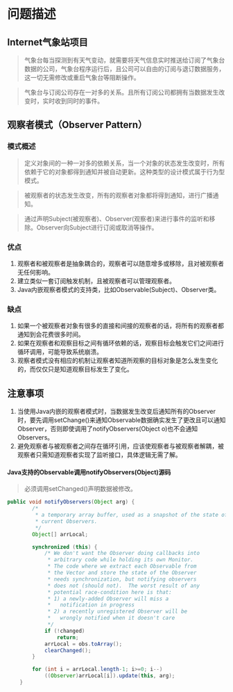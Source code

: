 # 问题描述

## Internet气象站项目

> 气象台每当探测到有天气变动，就需要将天气信息实时推送给订阅了气象台数据的公司，气象台程序运行后，且公司可以自由的订阅与退订数据服务，这一切无需修改或重启气象台等阻断操作。

> 气象台与订阅公司存在一对多的关系。且所有订阅公司都拥有当数据发生改变时，实时收到同时的事件。

## 观察者模式（Observer Pattern）

### 模式概述

> 定义对象间的一种一对多的依赖关系，当一个对象的状态发生改变时，所有依赖于它的对象都得到通知并被自动更新。这种类型的设计模式属于行为型模式。

> 被观察者的状态发生改变，所有的观察者对象都将得到通知，进行广播通知。

> 通过声明Subject(被观察者)、Observer(观察者)来进行事件的监听和移除。Observer向Subject进行订阅或取消等操作。

### 优点
1. 观察者和被观察者是抽象耦合的，观察者可以随意增多或移除，且对被观察者无任何影响。
2. 建立类似一套订阅触发机制，且被观察者可以管理观察者。
3. Java内嵌观察者模式的支持类，比如Observable(Subject)、Observer类。

### 缺点
1. 如果一个被观察者对象有很多的直接和间接的观察者的话，将所有的观察者都通知到会花费很多时间。
2. 如果在观察者和观察目标之间有循环依赖的话，观察目标会触发它们之间进行循环调用，可能导致系统崩溃。 
3. 观察者模式没有相应的机制让观察者知道所观察的目标对象是怎么发生变化的，而仅仅只是知道观察目标发生了变化。

## 注意事项
1. 当使用Java内嵌的观察者模式时，当数据发生改变后通知所有的Observer时，要先调用setChange()来通知Observable数据确实发生了更改且可以通知Observer，否则即使调用了notifyObservers(Object o)也不会通知Observers。
2. 避免观察者与被观察者之间存在循环引用，应该使观察者与被观察者解耦，被观察者只需知道观察者实现了监听接口，具体逻辑无需了解。

#### Java支持的Observable调用notifyObservers(Object)源码
> 必须调用setChanged()声明数据被修改。

```java
public void notifyObservers(Object arg) {
        /*
         * a temporary array buffer, used as a snapshot of the state of
         * current Observers.
         */
        Object[] arrLocal;

        synchronized (this) {
            /* We don't want the Observer doing callbacks into
             * arbitrary code while holding its own Monitor.
             * The code where we extract each Observable from
             * the Vector and store the state of the Observer
             * needs synchronization, but notifying observers
             * does not (should not).  The worst result of any
             * potential race-condition here is that:
             * 1) a newly-added Observer will miss a
             *   notification in progress
             * 2) a recently unregistered Observer will be
             *   wrongly notified when it doesn't care
             */
            if (!changed)
                return;
            arrLocal = obs.toArray();
            clearChanged();
        }

        for (int i = arrLocal.length-1; i>=0; i--)
            ((Observer)arrLocal[i]).update(this, arg);
    }
```
